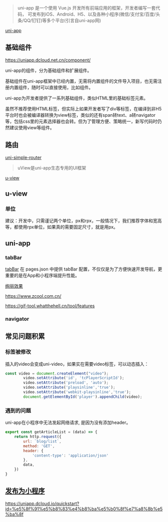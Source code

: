 > uni-app 是一个使用 Vue.js 开发所有前端应用的框架，开发者编写一套代码， 可发布到iOS、Android、H5、以及各种小程序(微信/支付宝/百度/头条/QQ/钉钉)等多个平台(引言自uni-app网)

[uni-app](https://uniapp.dcloud.io/)

## 基础组件
https://uniapp.dcloud.net.cn/component/

uni-app的组件，分为基础组件和扩展组件。

基础组件在uni-app框架中已经内置，无需将内置组件的文件导入项目，也无需注册内置组件，随时可以直接使用，比如<view>组件。

uni-app为开发者提供了一系列基础组件，类似HTML里的基础标签元素。

虽然不推荐使用HTML标签，但实际上如果开发者写了div等标签，在编译到非H5平台时也会被编译器转换为view标签，类似的还有span转text、a转navigator等，包括css里的元素选择器也会转。但为了管理方便、策略统一，新写代码时仍然建议使用view等组件。

## 路由
[uni-simple-router](https://hhyang.cn/v2/start/cross/codeRoute.html)


> uView是uni-app生态专用的UI框架

[u-view](https://www.uviewui.com/components/install.html)

## u-view 
### 单位
建议：开发中，只需谨记两个单位，px和rpx，一般情况下，我们推荐字体和宽高等，都使用rpx单位，如果真的需要固定尺寸，就是用px。

## uni-app
### tabBar
[tabBar](https://uniapp.dcloud.io/collocation/pages?id=tabbar)
在 pages.json 中提供 tabBar 配置，不仅仅是为了方便快速开发导航，更重要的是在App和小程序端提升性能。

[绚丽效果](https://www.zcool.com.cn/work/ZNTA1MjgyMTY=.html)

https://www.zcool.com.cn/

https://gif-tool.whatthehell.cn/tool/features


### navigator


## 常见问题积累
### 标签被修改
插入的video会变成uni-video，如果实在需要video标签，可以动态插入：
```js
const video = document.createElement("video");
        video.setAttribute('id', 'tcPlayerScriptId');
        video.setAttribute('preload', 'auto');
        video.setAttribute('playsinline','true');
        video.setAttribute('webkit-playsinline','true');
        document.getElementById('player').appendChild(video);
```

### 遇到的问题
uni-app在小程序中无法发起网络请求, 是因为没有添加header。
```js
export const getArticleList = (data) => {
    return http.request({
        url: `blog/list`,
        method: 'GET',
        header: {
            'content-type': 'application/json'
        },
        data,
    })
}
```

## [发布为小程序](https://uniapp.dcloud.io/quickstart?id=%e8%bf%90%e8%a1%8c%e3%80%81%e5%8f%91%e5%b8%83uni-app)
https://uniapp.dcloud.io/quickstart?id=%e5%8f%91%e5%b8%83%e4%b8%ba%e5%b0%8f%e7%a8%8b%e5%ba%8f